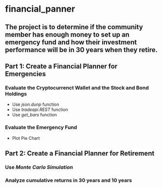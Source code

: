 # financial_panner

## The project is to determine if the community member has enough money to set up an emergency fund and how their investment performance will be in 30 years when they retire.
 
## Part 1: Create a Financial Planner for Emergencies
### Evaluate the Cryptocurrenct Wallet and the Stock and Bond Holdings 
  * Use *json.dunp* function
  * Use *tradeapi.REST* function
  * Use *get_bars* function  
### Evaluate the Emergency Fund
  * Plot Pie Chart

## Part 2: Create a Financial Planner for Retirement
### Use ***Monte Carlo Simulation***
### Analyze cumulative returns in 30 years and 10 years
